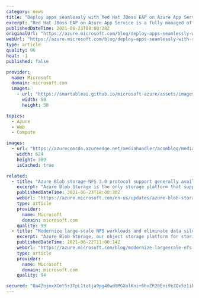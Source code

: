 ```yaml
---
category: news
title: "Deploy apps seamlessly with Red Hat JBoss EAP on Azure App Service—now generally available"
excerpt: "Red Hat JBoss EAP on Azure App Service is a fully managed offering for Java EE (Jakarta EE) applications. Our customers are excited to have a managed platform for their Java EE (Jakarta EE) applications and the peace of mind that comes with joint support from Red Hat and Microsoft. Today, the offer is"
publishedDateTime: 2021-06-23T08:00:28Z
originalUrl: "https://azure.microsoft.com/blog/deploy-apps-seamlessly-with-red-hat-jboss-eap-on-azure-app-service-now-generally-available/"
webUrl: "https://azure.microsoft.com/blog/deploy-apps-seamlessly-with-red-hat-jboss-eap-on-azure-app-service-now-generally-available/"
type: article
quality: 96
heat: -1
published: false

provider:
  name: Microsoft
  domain: microsoft.com
  images:
    - url: "https://smartableai.github.io/microsoft-azure/assets/images/organizations/microsoft.com-50x50.jpg"
      width: 50
      height: 50

topics:
  - Azure
  - Web
  - Compute

images:
  - url: "https://azurecomcdn.azureedge.net/mediahandler/acomblog/media/Default/blog/6d84a996-634a-4ce8-a4b1-d37592c0f2e8.png"
    width: 624
    height: 389
    isCached: true

related:
  - title: "Azure Blob storage—NFS 3.0 protocol support generally available "
    excerpt: "Azure Blob Storage is the only storage platform that supports NFS 3.0 protocol over object storage natively (no gateway or data copying required), with object storage economics. With multi-protocol support, customers can run their applications on a single storage platform with no application rewrites"
    publishedDateTime: 2021-06-23T18:00:30Z
    webUrl: "https://azure.microsoft.com/en-us/updates/azure-blob-storage-nfs-30-protocol-support-generally-available/"
    type: article
    provider:
      name: Microsoft
      domain: microsoft.com
    quality: 99
  - title: "Modernize large-scale NFS workloads and eliminate data silos with Azure Blob Storage"
    excerpt: "Azure Blob Storage, our object storage platform for storing large-scale data helps customers run their applications using a wide range of protocols. With multi-protocol support, customers can run their applications on a single storage platform with no application rewrites necessary, therefore eliminating"
    publishedDateTime: 2021-06-22T11:00:14Z
    webUrl: "https://azure.microsoft.com/blog/modernize-largescale-nfs-workloads-and-eliminate-data-silos-with-azure-blob-storage/"
    type: article
    provider:
      name: Microsoft
      domain: microsoft.com
    quality: 94

secured: "Oa4ZojmxXCmt5+3TpL1totja9pg40wdtMGXnlKni+6bvZR28Eni9kZOx5z1iBc+iiv+1hBtTos6uRiN3wuvUV+QKbLsu/U6QI3BAQsvwqdkjIaXbVqQA0dEthzR4aa1ErnBPH1MmKqdSbrcOEtgT3wHU7ghCulkQtcUyQPesEFQylPbCUlnOqVT/n4THynLyF2Az7PAgrcc/3zFKrsqm18Uo/hJvKJn19Y1/0hs8NufEhOi2/N1jHT0rpsN74zQngQZKT1oyLfeaY0T1DHaY6iqDBp3ovyVamqdjD9PwmZDD2B5y23LzhBgQ0aNlg9kRCqXbEP/ZVmEfW6Ebc/wm3sUgm18VM+AKhu/vFImgYXc=;FuJE2rx7Z9z/jZvwHT18mw=="
---
```


